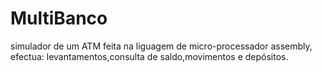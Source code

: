 # MultiBanco
simulador de um ATM feita na liguagem de micro-processador assembly, efectua: levantamentos,consulta de saldo,movimentos e depósitos.
